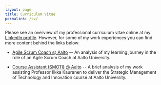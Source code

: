 ```yaml
---
layout: page
title: Curriculum Vitae
permalink: /cv/
---
```


Please see an overview of my professional curriculum vitae online at my 
[LinkedIn profile](https://www.linkedin.com/in/samuel-sydanlammi-97013044). 
However, for some of my work experiences you can find more content behind the 
links below:

<!--* [Master's Thesis Worker @ Aalto](/cv/mth-aalto) -- A brief analysis of my work
  developing my Masters' Thesis under the supervision of Professor Ilkka 
  Kauranen at Aalto University.-->

* [Agile Scrum Coach @ Aalto](/cv/asc-aalto) -- An analysis of my learning journey
  in the role of an Agile Scrum Coach at Aalto University.
  
* [Course Assistant (SMOTI) @ Aalto](/cv/ca-aalto-smoti) -- A brief analysis of my work
  assisting Professor Ilkka Kauranen to deliver the Strategic Management of 
  Technology and Innovation course at Aalto University.
